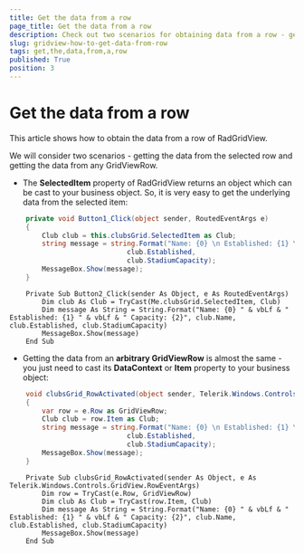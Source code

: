 ```yaml
---
title: Get the data from a row
page_title: Get the data from a row
description: Check out two scenarios for obtaining data from a row - getting the data from the selected row and getting the data from any row in Telerik's {{ site.framework_name }} DataGrid.
slug: gridview-how-to-get-data-from-row
tags: get,the,data,from,a,row
published: True
position: 3
---
```


# Get the data from a row

This article shows how to obtain the data from a row of RadGridView.

We will consider two scenarios - getting the data from the selected row and getting the data from any GridViewRow. 

* The __SelectedItem__ property of RadGridView returns an object which can be cast to your business object. So, it is very easy to get the underlying data from the selected item:



```C#
	private void Button1_Click(object sender, RoutedEventArgs e)
	{
	    Club club = this.clubsGrid.SelectedItem as Club;
	    string message = string.Format("Name: {0} \n Established: {1} \n Capacity: {2}", club.Name,
	                         club.Established,
	                         club.StadiumCapacity);
	    MessageBox.Show(message);
	}
```



```VB.NET
	Private Sub Button2_Click(sender As Object, e As RoutedEventArgs)
	    Dim club As Club = TryCast(Me.clubsGrid.SelectedItem, Club)
	    Dim message As String = String.Format("Name: {0} " & vbLf & " Established: {1} " & vbLf & " Capacity: {2}", club.Name, club.Established, club.StadiumCapacity)
	    MessageBox.Show(message)
	End Sub
```

* Getting the data from an __arbitrary GridViewRow__ is almost the same - you just need to cast its __DataContext__ or __Item__ property to your business object:



```C#
	void clubsGrid_RowActivated(object sender, Telerik.Windows.Controls.GridView.RowEventArgs e)
	{
	    var row = e.Row as GridViewRow;
	    Club club = row.Item as Club;
	    string message = string.Format("Name: {0} \n Established: {1} \n Capacity: {2}", club.Name,
	                         club.Established,
	                         club.StadiumCapacity);
	    MessageBox.Show(message);
	}
```



```VB.NET
	Private Sub clubsGrid_RowActivated(sender As Object, e As Telerik.Windows.Controls.GridView.RowEventArgs)
	    Dim row = TryCast(e.Row, GridViewRow)
	    Dim club As Club = TryCast(row.Item, Club)
	    Dim message As String = String.Format("Name: {0} " & vbLf & " Established: {1} " & vbLf & " Capacity: {2}", club.Name, club.Established, club.StadiumCapacity)
	    MessageBox.Show(message)
	End Sub
```




